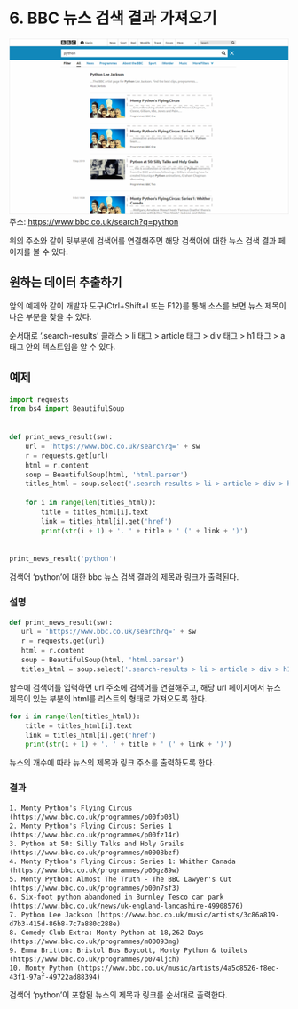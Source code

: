 # 6. BBC 뉴스 검색 결과 가져오기
![](Images/2023-05-14-15-30-01.png)
주소: https://www.bbc.co.uk/search?q=python

위의 주소와 같이 뒷부분에 검색어를 연결해주면 해당 검색어에 대한 뉴스 검색 결과 페이지를 볼 수 있다.


## 원하는 데이터 추출하기
앞의 예제와 같이 개발자 도구(Ctrl+Shift+I 또는 F12)를 통해 소스를 보면 뉴스 제목이 나온 부분을 찾을 수 있다.

순서대로 ‘.search-results’ 클래스 > li 태그 > article 태그 > div 태그 > h1 태그 > a 태그 안의 텍스트임을 알 수 있다.

## 예제
```python
import requests
from bs4 import BeautifulSoup


def print_news_result(sw):
    url = 'https://www.bbc.co.uk/search?q=' + sw
    r = requests.get(url)
    html = r.content
    soup = BeautifulSoup(html, 'html.parser')
    titles_html = soup.select('.search-results > li > article > div > h1 > a')

    for i in range(len(titles_html)):
        title = titles_html[i].text
        link = titles_html[i].get('href')
        print(str(i + 1) + '. ' + title + ' (' + link + ')')


print_news_result('python')
```
검색어 ‘python’에 대한 bbc 뉴스 검색 결과의 제목과 링크가 출력된다.

### 설명
```python
def print_news_result(sw):
   url = 'https://www.bbc.co.uk/search?q=' + sw
   r = requests.get(url)
   html = r.content
   soup = BeautifulSoup(html, 'html.parser')
   titles_html = soup.select('.search-results > li > article > div > h1 > a')
```

함수에 검색어를 입력하면 url 주소에 검색어를 연결해주고, 해당 url 페이지에서 뉴스 제목이 있는 부분의 html를 리스트의 형태로 가져오도록 한다.

```python
for i in range(len(titles_html)):
    title = titles_html[i].text
    link = titles_html[i].get('href')
    print(str(i + 1) + '. ' + title + ' (' + link + ')')
```
뉴스의 개수에 따라 뉴스의 제목과 링크 주소를 출력하도록 한다.

### 결과
```
1. Monty Python's Flying Circus (https://www.bbc.co.uk/programmes/p00fp03l)
2. Monty Python's Flying Circus: Series 1 (https://www.bbc.co.uk/programmes/p00fz14r)
3. Python at 50: Silly Talks and Holy Grails (https://www.bbc.co.uk/programmes/m0008bzf)
4. Monty Python's Flying Circus: Series 1: Whither Canada (https://www.bbc.co.uk/programmes/p00gz89w)
5. Monty Python: Almost The Truth - The BBC Lawyer's Cut (https://www.bbc.co.uk/programmes/b00n7sf3)
6. Six-foot python abandoned in Burnley Tesco car park (https://www.bbc.co.uk/news/uk-england-lancashire-49908576)
7. Python Lee Jackson (https://www.bbc.co.uk/music/artists/3c86a819-d7b3-415d-86b8-7c7a880c288e)
8. Comedy Club Extra: Monty Python at 18,262 Days (https://www.bbc.co.uk/programmes/m00093mg)
9. Emma Britton: Bristol Bus Boycott, Monty Python & toilets (https://www.bbc.co.uk/programmes/p074ljch)
10. Monty Python (https://www.bbc.co.uk/music/artists/4a5c8526-f8ec-43f1-97af-49722ad88394)
```
검색어 ‘python’이 포함된 뉴스의 제목과 링크를 순서대로 출력한다.